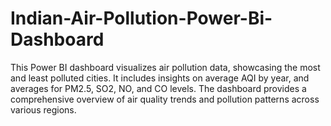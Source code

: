 # Indian-Air-Pollution-Power-Bi-Dashboard
This Power BI dashboard visualizes air pollution data, showcasing the most and least polluted cities. It includes insights on average AQI by year, and averages for PM2.5, SO2, NO, and CO levels. The dashboard provides a comprehensive overview of air quality trends and pollution patterns across various regions.
